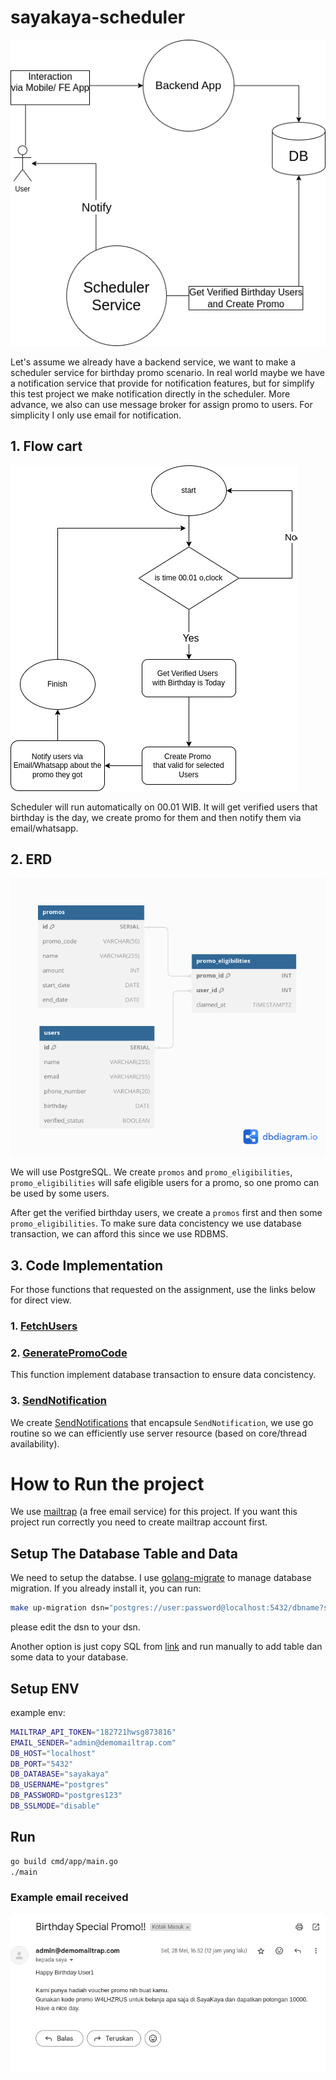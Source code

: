 # sayakaya-scheduler

![alt](images/systemdesign.png)

Let's assume we already have a backend service, we want to make a scheduler service for birthday promo scenario. In real world maybe we have a notification service that provide for notification features, but for simplify this test project we make notification directly in the scheduler. More advance, we also can use message broker for assign promo to users. For simplicity I only use email for notification.

## 1. Flow cart

![alt](images/flowchart.png)

Scheduler will run automatically on 00.01 WIB. It will get verified users that birthday is the day, we create promo for them and then notify them via email/whatsapp.

## 2. ERD

![alt](images/dbdiagram.png)

We will use PostgreSQL. We create `promos` and `promo_eligibilities`, `promo_eligibilities` will safe eligible users for a promo, so one promo can be used by some users.

After get the verified birthday users, we create a `promos` first and then some `promo_eligibilities`. To make sure data concistency we use database transaction, we can afford this since we use RDBMS.

## 3. Code Implementation

For those functions that requested on the assignment, use the links below for direct view.

### 1. [FetchUsers](internal/users/service.go#L21)


### 2. [GeneratePromoCode](internal/promos/service.go#L32)
This function implement database transaction to ensure data concistency.

### 3. [SendNotification](internal/notification/service.go#L31)
We create [SendNotifications](internal/notification/service.go#L18) that encapsule `SendNotification`, we use go routine so we can efficiently use server resource (based on core/thread availability).

# How to Run the project

We use [mailtrap](https://mailtrap.io/) (a free email service) for this project. If you want this project run correctly you need to create mailtrap account first.

## Setup The Database Table and Data
We need to setup the databse. I use [golang-migrate](https://github.com/golang-migrate/migrate) to manage database migration. If you already install it, you can run:

```sh
make up-migration dsn="postgres://user:password@localhost:5432/dbname?sslmode=disable"
```

please edit the dsn to your dsn.

Another option is just copy SQL from [link](migrations/000001_migration.up.sql) and run manually to add table dan some data to your database.

## Setup ENV
example env:
```sh
MAILTRAP_API_TOKEN="182721hwsg873816"
EMAIL_SENDER="admin@demomailtrap.com"
DB_HOST="localhost"
DB_PORT="5432"
DB_DATABASE="sayakaya"
DB_USERNAME="postgres"
DB_PASSWORD="postgres123"
DB_SSLMODE="disable"
```

## Run
```sh
go build cmd/app/main.go
./main
```
### Example email received

![alt](images/example-email.png)





